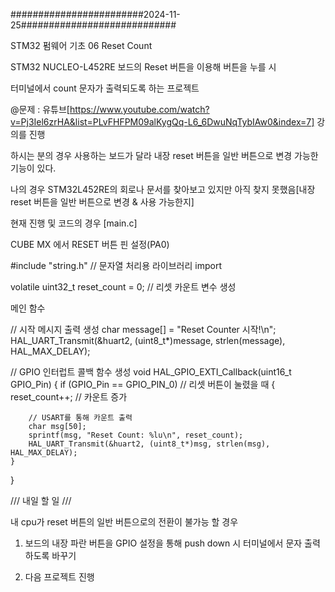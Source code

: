 ########################2024-11-25############################

STM32 펌웨어 기초 06 Reset Count 

STM32 NUCLEO-L452RE 보드의 Reset 버튼을 이용해 버튼을 누를 시 

터미널에서 count 문자가 출력되도록 하는 프로젝트 

@문제 : 유튜브[https://www.youtube.com/watch?v=Pj3Iel6zrHA&list=PLvFHFPM09alKygQq-L6_6DwuNqTybIAw0&index=7] 강의를 진행 

하시는 분의 경우 사용하는 보드가 달라 내장 reset 버튼을 일반 버튼으로 변경 가능한 기능이 있다. 

나의 경우 STM32L452RE의 회로나 문서를 찾아보고 있지만 아직 찾지 못했음[내장 reset 버튼을 일반 버튼으로 변경 & 사용 가능한지]

현재 진행 및 코드의 경우 [main.c]

CUBE MX 에서 RESET 버튼 핀 설정(PA0) 

#include "string.h" // 문자열 처리용 라이브러리 import 

volatile uint32_t reset_count = 0; // 리셋 카운트 변수 생성 

메인 함수 

 // 시작 메시지 출력 생성 
    char message[] = "Reset Counter 시작!\n";
    HAL_UART_Transmit(&huart2, (uint8_t*)message, strlen(message), HAL_MAX_DELAY);

// GPIO 인터럽트 콜백 함수 생성 
void HAL_GPIO_EXTI_Callback(uint16_t GPIO_Pin)
{
    if (GPIO_Pin == GPIO_PIN_0) // 리셋 버튼이 눌렸을 때
    {
        reset_count++; // 카운트 증가 

        // USART를 통해 카운트 출력
        char msg[50];
        sprintf(msg, "Reset Count: %lu\n", reset_count);
        HAL_UART_Transmit(&huart2, (uint8_t*)msg, strlen(msg), HAL_MAX_DELAY);
    }
}

/// 내일 할 일 ///

내 cpu가 reset 버튼의 일반 버튼으로의 전환이 불가능 할 경우 

1. 보드의 내장 파란 버튼을 GPIO 설정을 통해 push down 시 터미널에서 문자 출력하도록 바꾸기 

2. 다음 프로젝트 진행


